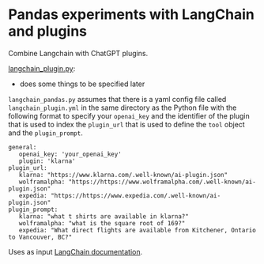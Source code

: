 # Pandas experiments with LangChain and plugins

Combine Langchain with ChatGPT plugins.

[langchain_plugin.py](https://github.com/ryanmark1867/langchain-pandas/blob/main/langchain_pandas.py):
- does some things to be specified later

`langchain_pandas.py` assumes that there is a yaml config file called `langchain_plugin.yml` in the same directory as the Python file with the following format to specify your `openai_key` and the identifier of the plugin that is used to index the `plugin_url` that is used to define the `tool` object and the `plugin_prompt`.

```
general:
   openai_key: 'your_openai_key'
   plugin: 'klarna'
plugin_url:
   klarna: "https://www.klarna.com/.well-known/ai-plugin.json"
   wolframalpha: "https://https://www.wolframalpha.com/.well-known/ai-plugin.json"
   expedia: "https://https://www.expedia.com/.well-known/ai-plugin.json"
plugin_prompt:
   klarna: "what t shirts are available in klarna?"
   wolframalpha: "what is the square root of 169?"
   expedia: "What direct flights are available from Kitchener, Ontario to Vancouver, BC?"
```

Uses as input [LangChain documentation](https://python.langchain.com/docs/modules/agents/tools/integrations/chatgpt_plugins).

